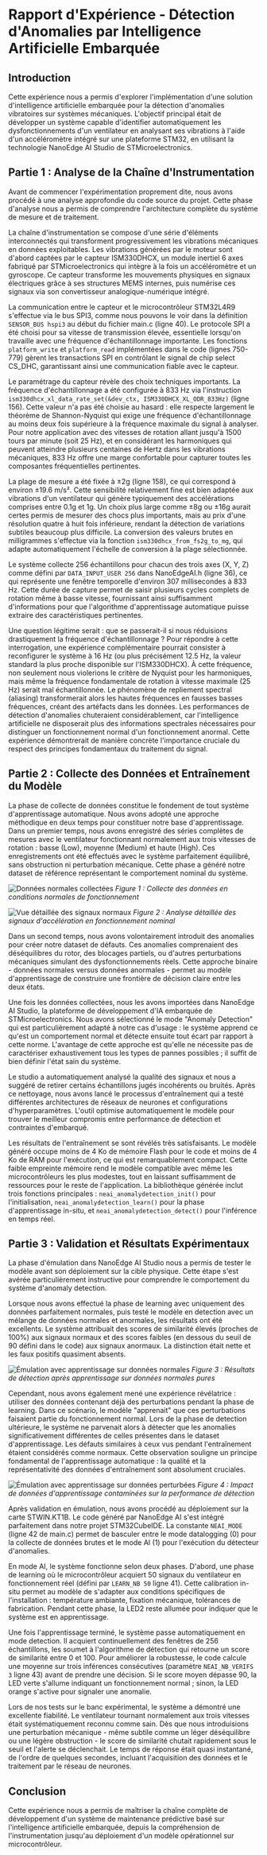 # Rapport d'Expérience - Détection d'Anomalies par Intelligence Artificielle Embarquée

## Introduction

Cette expérience nous a permis d'explorer l'implémentation d'une solution d'intelligence artificielle embarquée pour la détection d'anomalies vibratoires sur systèmes mécaniques. L'objectif principal était de développer un système capable d'identifier automatiquement les dysfonctionnements d'un ventilateur en analysant ses vibrations à l'aide d'un accéléromètre intégré sur une plateforme STM32, en utilisant la technologie NanoEdge AI Studio de STMicroelectronics.

## Partie 1 : Analyse de la Chaîne d'Instrumentation

Avant de commencer l'expérimentation proprement dite, nous avons procédé à une analyse approfondie du code source du projet. Cette phase d'analyse nous a permis de comprendre l'architecture complète du système de mesure et de traitement.

La chaîne d'instrumentation se compose d'une série d'éléments interconnectés qui transforment progressivement les vibrations mécaniques en données exploitables. Les vibrations générées par le moteur sont d'abord captées par le capteur ISM330DHCX, un module inertiel 6 axes fabriqué par STMicroelectronics qui intègre à la fois un accéléromètre et un gyroscope. Ce capteur transforme les mouvements physiques en signaux électriques grâce à ses structures MEMS internes, puis numérise ces signaux via son convertisseur analogique-numérique intégré.

La communication entre le capteur et le microcontrôleur STM32L4R9 s'effectue via le bus SPI3, comme nous pouvons le voir dans la définition `SENSOR_BUS hspi3` au début du fichier main.c (ligne 40). Le protocole SPI a été choisi pour sa vitesse de transmission élevée, essentielle lorsqu'on travaille avec une fréquence d'échantillonnage importante. Les fonctions `platform_write` et `platform_read` implémentées dans le code (lignes 750-779) gèrent les transactions SPI en contrôlant le signal de chip select CS_DHC, garantissant ainsi une communication fiable avec le capteur.

Le paramétrage du capteur révèle des choix techniques importants. La fréquence d'échantillonnage a été configurée à 833 Hz via l'instruction `ism330dhcx_xl_data_rate_set(&dev_ctx, ISM330DHCX_XL_ODR_833Hz)` (ligne 156). Cette valeur n'a pas été choisie au hasard : elle respecte largement le théorème de Shannon-Nyquist qui exige une fréquence d'échantillonnage au moins deux fois supérieure à la fréquence maximale du signal à analyser. Pour notre application avec des vitesses de rotation allant jusqu'à 1500 tours par minute (soit 25 Hz), et en considérant les harmoniques qui peuvent atteindre plusieurs centaines de Hertz dans les vibrations mécaniques, 833 Hz offre une marge confortable pour capturer toutes les composantes fréquentielles pertinentes.

La plage de mesure a été fixée à ±2g (ligne 158), ce qui correspond à environ ±19.6 m/s². Cette sensibilité relativement fine est bien adaptée aux vibrations d'un ventilateur qui génère typiquement des accélérations comprises entre 0.1g et 1g. Un choix plus large comme ±8g ou ±16g aurait certes permis de mesurer des chocs plus importants, mais au prix d'une résolution quatre à huit fois inférieure, rendant la détection de variations subtiles beaucoup plus difficile. La conversion des valeurs brutes en milligrammes s'effectue via la fonction `ism330dhcx_from_fs2g_to_mg`, qui adapte automatiquement l'échelle de conversion à la plage sélectionnée.

Le système collecte 256 échantillons pour chacun des trois axes (X, Y, Z) comme défini par `DATA_INPUT_USER 256` dans NanoEdgeAI.h (ligne 36), ce qui représente une fenêtre temporelle d'environ 307 millisecondes à 833 Hz. Cette durée de capture permet de saisir plusieurs cycles complets de rotation même à basse vitesse, fournissant ainsi suffisamment d'informations pour que l'algorithme d'apprentissage automatique puisse extraire des caractéristiques pertinentes.

Une question légitime serait : que se passerait-il si nous réduisions drastiquement la fréquence d'échantillonnage ? Pour répondre à cette interrogation, une expérience complémentaire pourrait consister à reconfigurer le système à 16 Hz (ou plus précisément 12.5 Hz, la valeur standard la plus proche disponible sur l'ISM330DHCX). À cette fréquence, non seulement nous violerions le critère de Nyquist pour les harmoniques, mais même la fréquence fondamentale de rotation à vitesse maximale (25 Hz) serait mal échantillonnée. Le phénomène de repliement spectral (aliasing) transformerait alors les hautes fréquences en fausses basses fréquences, créant des artéfacts dans les données. Les performances de détection d'anomalies chuteraient considérablement, car l'intelligence artificielle ne disposerait plus des informations spectrales nécessaires pour distinguer un fonctionnement normal d'un fonctionnement anormal. Cette expérience démontrerait de manière concrète l'importance cruciale du respect des principes fondamentaux du traitement du signal.

## Partie 2 : Collecte des Données et Entraînement du Modèle

La phase de collecte de données constitue le fondement de tout système d'apprentissage automatique. Nous avons adopté une approche méthodique en deux temps pour constituer notre base d'apprentissage. Dans un premier temps, nous avons enregistré des séries complètes de mesures avec le ventilateur fonctionnant normalement aux trois vitesses de rotation : basse (Low), moyenne (Medium) et haute (High). Ces enregistrements ont été effectués avec le système parfaitement équilibré, sans obstruction ni perturbation mécanique. Cette phase a généré notre dataset de référence représentant le comportement nominal du système.

![Données normales collectées](Photo/pic1.png)
*Figure 1 : Collecte des données en conditions normales de fonctionnement*

![Vue détaillée des signaux normaux](Photo/pic2.png)
*Figure 2 : Analyse détaillée des signaux d'accélération en fonctionnement nominal*

Dans un second temps, nous avons volontairement introduit des anomalies pour créer notre dataset de défauts. Ces anomalies comprenaient des déséquilibres du rotor, des blocages partiels, ou d'autres perturbations mécaniques simulant des dysfonctionnements réels. Cette approche binaire - données normales versus données anormales - permet au modèle d'apprentissage de construire une frontière de décision claire entre les deux états.

Une fois les données collectées, nous les avons importées dans NanoEdge AI Studio, la plateforme de développement d'IA embarquée de STMicroelectronics. Nous avons sélectionné le mode "Anomaly Detection" qui est particulièrement adapté à notre cas d'usage : le système apprend ce qu'est un comportement normal et détecte ensuite tout écart par rapport à cette norme. L'avantage de cette approche est qu'elle ne nécessite pas de caractériser exhaustivement tous les types de pannes possibles ; il suffit de bien définir l'état sain du système.

Le studio a automatiquement analysé la qualité des signaux et nous a suggéré de retirer certains échantillons jugés incohérents ou bruités. Après ce nettoyage, nous avons lancé le processus d'entraînement qui a testé différentes architectures de réseaux de neurones et configurations d'hyperparamètres. L'outil optimise automatiquement le modèle pour trouver le meilleur compromis entre performance de détection et contraintes d'embarqué.

Les résultats de l'entraînement se sont révélés très satisfaisants. Le modèle généré occupe moins de 4 Ko de mémoire Flash pour le code et moins de 4 Ko de RAM pour l'exécution, ce qui est remarquablement compact. Cette faible empreinte mémoire rend le modèle compatible avec même les microcontrôleurs les plus modestes, tout en laissant suffisamment de ressources pour le reste de l'application. La bibliothèque générée inclut trois fonctions principales : `neai_anomalydetection_init()` pour l'initialisation, `neai_anomalydetection_learn()` pour la phase d'apprentissage in-situ, et `neai_anomalydetection_detect()` pour l'inférence en temps réel.

## Partie 3 : Validation et Résultats Expérimentaux

La phase d'émulation dans NanoEdge AI Studio nous a permis de tester le modèle avant son déploiement sur la cible physique. Cette étape s'est avérée particulièrement instructive pour comprendre le comportement du système d'anomaly detection.

Lorsque nous avons effectué la phase de learning avec uniquement des données parfaitement normales, puis testé le modèle en detection avec un mélange de données normales et anormales, les résultats ont été excellents. Le système attribuait des scores de similarité élevés (proches de 100%) aux signaux normaux et des scores faibles (en dessous du seuil de 90 défini dans le code) aux signaux anormaux. La distinction était nette et les faux positifs quasiment absents.

![Émulation avec apprentissage sur données normales](Photo/pic3.png)
*Figure 3 : Résultats de détection après apprentissage sur données normales pures*

Cependant, nous avons également mené une expérience révélatrice : utiliser des données contenant déjà des perturbations pendant la phase de learning. Dans ce scénario, le modèle "apprenait" que ces perturbations faisaient partie du fonctionnement normal. Lors de la phase de detection ultérieure, le système ne parvenait alors à détecter que les anomalies significativement différentes de celles présentes dans le dataset d'apprentissage. Les défauts similaires à ceux vus pendant l'entraînement étaient considérés comme normaux. Cette observation souligne un principe fondamental de l'apprentissage automatique : la qualité et la représentativité des données d'entraînement sont absolument cruciales.

![Émulation avec apprentissage sur données perturbées](Photo/pic4.png)
*Figure 4 : Impact de données d'apprentissage contaminées sur la performance de détection*

Après validation en émulation, nous avons procédé au déploiement sur la carte STWIN.KT1B. Le code généré par NanoEdge AI s'est intégré parfaitement dans notre projet STM32CubeIDE. La constante `NEAI_MODE` (ligne 42 de main.c) permet de basculer entre le mode datalogging (0) pour la collecte de données brutes et le mode AI (1) pour l'exécution du détecteur d'anomalies.

En mode AI, le système fonctionne selon deux phases. D'abord, une phase de learning où le microcontrôleur acquiert 50 signaux du ventilateur en fonctionnement réel (défini par `LEARN_NB 50` ligne 41). Cette calibration in-situ permet au modèle de s'adapter aux conditions spécifiques de l'installation : température ambiante, fixation mécanique, tolérances de fabrication. Pendant cette phase, la LED2 reste allumée pour indiquer que le système est en apprentissage.

Une fois l'apprentissage terminé, le système passe automatiquement en mode detection. Il acquiert continuellement des fenêtres de 256 échantillons, les soumet à l'algorithme de détection qui retourne un score de similarité entre 0 et 100. Pour améliorer la robustesse, le code calcule une moyenne sur trois inférences consécutives (paramètre `NEAI_NB_VERIFS 3` ligne 43) avant de prendre une décision. Si le score moyen dépasse 90, la LED verte s'allume indiquant un fonctionnement normal ; sinon, la LED orange s'active pour signaler une anomalie.

Lors de nos tests sur le banc expérimental, le système a démontré une excellente fiabilité. Le ventilateur tournant normalement aux trois vitesses était systématiquement reconnu comme sain. Dès que nous introduisions une perturbation mécanique - même subtile comme un léger déséquilibre ou une légère obstruction - le score de similarité chutait rapidement sous le seuil et l'alerte se déclenchait. Le temps de réponse était quasi instantané, de l'ordre de quelques secondes, incluant l'acquisition des données et le traitement par le réseau de neurones.

## Conclusion

Cette expérience nous a permis de maîtriser la chaîne complète de développement d'un système de maintenance prédictive basé sur l'intelligence artificielle embarquée, depuis la compréhension de l'instrumentation jusqu'au déploiement d'un modèle opérationnel sur microcontrôleur.
